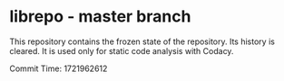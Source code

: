 # librepo - master branch

This repository contains the frozen state of the repository.
Its history is cleared. It is used only for static code
analysis with Codacy.

Commit Time: 1721962612